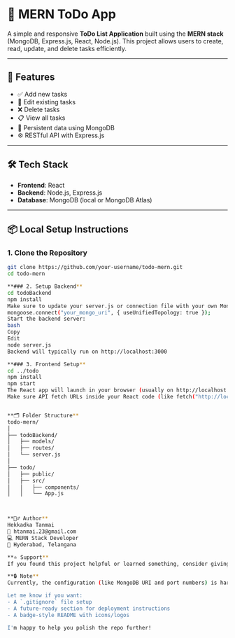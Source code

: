 # 📝 MERN ToDo App

A simple and responsive **ToDo List Application** built using the **MERN stack** (MongoDB, Express.js, React, Node.js). This project allows users to create, read, update, and delete tasks efficiently.

---

## 🚀 Features

- ✅ Add new tasks
- 📝 Edit existing tasks
- ❌ Delete tasks
- 📋 View all tasks
- 💾 Persistent data using MongoDB
- ⚙️ RESTful API with Express.js

---

## 🛠️ Tech Stack

- **Frontend**: React
- **Backend**: Node.js, Express.js
- **Database**: MongoDB (local or MongoDB Atlas)

---

## 📦 Local Setup Instructions

### 1. Clone the Repository
```bash
git clone https://github.com/your-username/todo-mern.git
cd todo-mern

**### 2. Setup Backend**
cd todoBackend
npm install
Make sure to update your server.js or connection file with your own MongoDB URI if needed:
mongoose.connect("your_mongo_uri", { useUnifiedTopology: true });
Start the backend server:
bash
Copy
Edit
node server.js
Backend will typically run on http://localhost:3000

**### 3. Frontend Setup**
cd ../todo
npm install
npm start
The React app will launch in your browser (usually on http://localhost:5173 or 3000 depending on your config).
Make sure API fetch URLs inside your React code (like fetch("http://localhost:3000/todo")) are matching your backend port.


**🗂️ Folder Structure**
todo-mern/
│
├── todoBackend/
│   ├── models/
│   ├── routes/
│   └── server.js
│
├── todo/
│   ├── public/
│   ├── src/
│   │   ├── components/
│   │   └── App.js



**🙋‍♂️ Author**
Hekkadka Tanmai
📧 htanmai.23@gmail.com
💻 MERN Stack Developer
📍 Hyderabad, Telangana

**⭐ Support**
If you found this project helpful or learned something, consider giving it a ⭐ on GitHub!

**🔒 Note**
Currently, the configuration (like MongoDB URI and port numbers) is hardcoded inside the code for simplicity. In a production environment, it's strongly recommended to use environment variables and keep credentials secure.

Let me know if you want:
- A `.gitignore` file setup
- A future-ready section for deployment instructions
- A badge-style README with icons/logos

I'm happy to help you polish the repo further!












